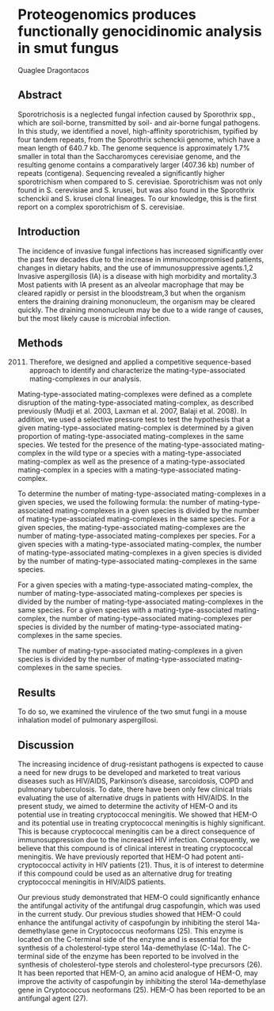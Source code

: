 # Proteogenomics produces functionally genocidinomic analysis in smut fungus
Quaglee Dragontacos


## Abstract
Sporotrichosis is a neglected fungal infection caused by Sporothrix spp., which are soil-borne, transmitted by soil- and air-borne fungal pathogens. In this study, we identified a novel, high-affinity sporotrichism, typified by four tandem repeats, from the Sporothrix schenckii genome, which have a mean length of 640.7 kb. The genome sequence is approximately 1.7% smaller in total than the Saccharomyces cerevisiae genome, and the resulting genome contains a comparatively larger (407.36 kb) number of repeats (contigena). Sequencing revealed a significantly higher sporotrichism when compared to S. cerevisiae. Sporotrichism was not only found in S. cerevisiae and S. krusei, but was also found in the Sporothrix schenckii and S. krusei clonal lineages. To our knowledge, this is the first report on a complex sporotrichism of S. cerevisiae.


## Introduction
The incidence of invasive fungal infections has increased significantly over the past few decades due to the increase in immunocompromised patients, changes in dietary habits, and the use of immunosuppressive agents.1,2 Invasive aspergillosis (IA) is a disease with high morbidity and mortality.3 Most patients with IA present as an alveolar macrophage that may be cleared rapidly or persist in the bloodstream,3 but when the organism enters the draining draining mononucleum, the organism may be cleared quickly. The draining mononucleum may be due to a wide range of causes, but the most likely cause is microbial infection.


## Methods
2011. Therefore, we designed and applied a competitive sequence-based approach to identify and characterize the mating-type-associated mating-complexes in our analysis.

Mating-type-associated mating-complexes were defined as a complete disruption of the mating-type-associated mating-complex, as described previously (Mudji et al. 2003, Laxman et al. 2007, Balaji et al. 2008). In addition, we used a selective pressure test to test the hypothesis that a given mating-type-associated mating-complex is determined by a given proportion of mating-type-associated mating-complexes in the same species. We tested for the presence of the mating-type-associated mating-complex in the wild type or a species with a mating-type-associated mating-complex as well as the presence of a mating-type-associated mating-complex in a species with a mating-type-associated mating-complex.

To determine the number of mating-type-associated mating-complexes in a given species, we used the following formula: the number of mating-type-associated mating-complexes in a given species is divided by the number of mating-type-associated mating-complexes in the same species. For a given species, the mating-type-associated mating-complexes are the number of mating-type-associated mating-complexes per species. For a given species with a mating-type-associated mating-complex, the number of mating-type-associated mating-complexes in a given species is divided by the number of mating-type-associated mating-complexes in the same species.

For a given species with a mating-type-associated mating-complex, the number of mating-type-associated mating-complexes per species is divided by the number of mating-type-associated mating-complexes in the same species. For a given species with a mating-type-associated mating-complex, the number of mating-type-associated mating-complexes per species is divided by the number of mating-type-associated mating-complexes in the same species.

The number of mating-type-associated mating-complexes in a given species is divided by the number of mating-type-associated mating-complexes in the same species.


## Results
To do so, we examined the virulence of the two smut fungi in a mouse inhalation model of pulmonary aspergillosi.


## Discussion
The increasing incidence of drug-resistant pathogens is expected to cause a need for new drugs to be developed and marketed to treat various diseases such as HIV/AIDS, Parkinson’s disease, sarcoidosis, COPD and pulmonary tuberculosis. To date, there have been only few clinical trials evaluating the use of alternative drugs in patients with HIV/AIDS. In the present study, we aimed to determine the activity of HEM-O and its potential use in treating cryptococcal meningitis. We showed that HEM-O and its potential use in treating cryptococcal meningitis is highly significant. This is because cryptococcal meningitis can be a direct consequence of immunosuppression due to the increased HIV infection. Consequently, we believe that this compound is of clinical interest in treating cryptococcal meningitis. We have previously reported that HEM-O had potent anti-cryptococcal activity in HIV patients (21). Thus, it is of interest to determine if this compound could be used as an alternative drug for treating cryptococcal meningitis in HIV/AIDS patients.

Our previous study demonstrated that HEM-O could significantly enhance the antifungal activity of the antifungal drug caspofungin, which was used in the current study. Our previous studies showed that HEM-O could enhance the antifungal activity of caspofungin by inhibiting the sterol 14a-demethylase gene in Cryptococcus neoformans (25). This enzyme is located on the C-terminal side of the enzyme and is essential for the synthesis of a cholesterol-type sterol 14a-demethylase (C-14a). The C-terminal side of the enzyme has been reported to be involved in the synthesis of cholesterol-type sterols and cholesterol-type precursors (26). It has been reported that HEM-O, an amino acid analogue of HEM-O, may improve the activity of caspofungin by inhibiting the sterol 14a-demethylase gene in Cryptococcus neoformans (25). HEM-O has been reported to be an antifungal agent (27).
